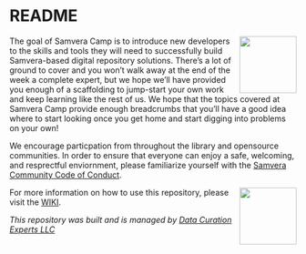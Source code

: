 # README

<img align='right' height='100px' src='http://camp.curationexperts.com/sample-assets/Samvera%20Camp.png' />

The goal of Samvera Camp is to introduce new developers to the skills and tools they will need to successfully build Samvera-based digital repository solutions.  There’s a lot of ground to cover and you won’t walk away at the end of the week a complete expert, but we hope we’ll have provided you enough of a scaffolding to jump-start your own work and keep learning like the rest of us.  We hope that the topics covered at Samvera Camp provide enough breadcrumbs that you’ll have a good idea where to start looking once you get home and start digging into problems on your own!

We encourage particpation from throughout the library and opensource communities.  In order to ensure that everyone can enjoy a safe, welcoming, and resprectful enviornment, please familiarize yourself with the [Samvera Community Code of Conduct](https://wiki.duraspace.org/display/samvera/Code+of+Conduct).

<img align='right' height='100px' src='http://camp.curationexperts.com/sample-assets/DCE-Sm-Square.png' />  

For more information on how to use this repository, please visit the [WIKI](https://github.com/RepoCamp/duke2018/wiki).  

<em>This repository was built and is managed by [Data Curation Experts LLC](https://curationexperts.com)</em>

